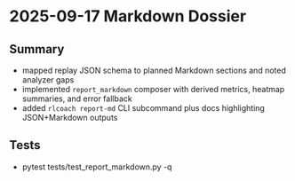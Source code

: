 # 2025-09-17 Markdown Dossier

## Summary
- mapped replay JSON schema to planned Markdown sections and noted analyzer gaps
- implemented `report_markdown` composer with derived metrics, heatmap summaries, and error fallback
- added `rlcoach report-md` CLI subcommand plus docs highlighting JSON+Markdown outputs

## Tests
- pytest tests/test_report_markdown.py -q
